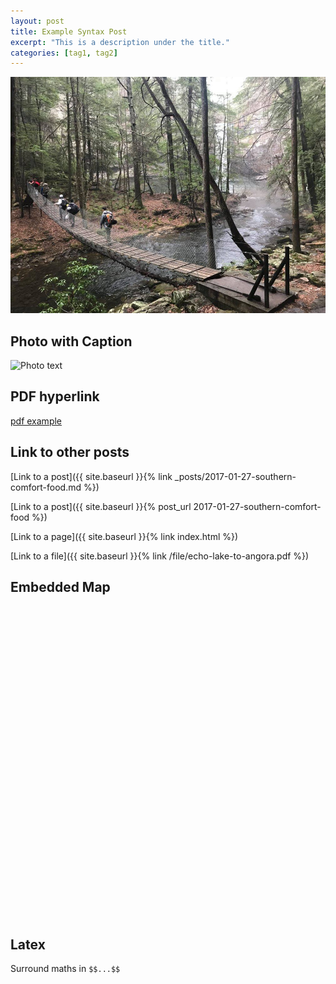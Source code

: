 ```yaml
---
layout: post
title: Example Syntax Post
excerpt: "This is a description under the title."
categories: [tag1, tag2]
---
```


![Cover](/img/foster_falls/ff_cover.jpeg)

## Photo with Caption

![Photo text]({{"/img/foster_falls/ff_cover.jpeg"}})

## PDF hyperlink

[pdf example]({{"/file/echo-lake-to-angora.pdf"}})

[//]: # (This is a comment)

## Link to other posts

[//]: # (Below, site.baseurl is optional)

[Link to a post]({{ site.baseurl }}{% link _posts/2017-01-27-southern-comfort-food.md %})

[Link to a post]({{ site.baseurl }}{% post_url 2017-01-27-southern-comfort-food %})

[Link to a page]({{ site.baseurl }}{% link index.html %})

[Link to a file]({{ site.baseurl }}{% link /file/echo-lake-to-angora.pdf %})

## Embedded Map

<div id="map" class="map leaflet-container" style="height: 500px; position:relative;"></div>

<script>
    var map = L.map('map').setView([-118.179,36.495], 10);
    L.tileLayer('https://api.mapbox.com/styles/v1/smaroukis/cj079ohrl00012ro37wtvmoea/tiles/256/{z}/{x}/{y}?access_token=pk.eyJ1Ijoic21hcm91a2lzIiwiYSI6ImNpcTZyNW96djAwZ3BmbmtrcnZpbXRoMG0ifQ.wlaRgsckB1_vTtYKWEhZJw').addTo(map)
</script>

## Latex

Surround maths in `$$...$$`
